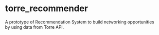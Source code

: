 # torre_recommender
A prototype of Recommendation System to build networking opportunities by using data from Torre API.
